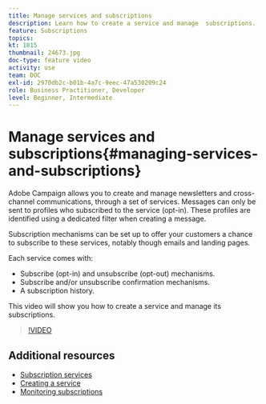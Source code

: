 ```yaml
---
title: Manage services and subscriptions
description: Learn how to create a service and manage  subscriptions.
feature: Subscriptions
topics: 
kt: 1815
thumbnail: 24673.jpg
doc-type: feature video
activity: use
team: DOC
exl-id: 2970db2c-b01b-4a7c-9eec-47a530209c24
role: Business Practitioner, Developer
level: Beginner, Intermediate
---
```

# Manage services and subscriptions{#managing-services-and-subscriptions}

Adobe Campaign allows you to create and manage newsletters and cross-channel communications, through a set of services. Messages can only be sent to profiles who subscribed to the service (opt-in). These profiles are identified using a dedicated filter when creating a message.

Subscription mechanisms can be set up to offer your customers a chance to subscribe to these services, notably though emails and landing pages.

Each service comes with:

* Subscribe (opt-in) and unsubscribe (opt-out) mechanisms.
* Subscribe and/or unsubscribe confirmation mechanisms.
* A subscription history.

This video will show you how to create a service and manage its subscriptions.

>[!VIDEO](https://video.tv.adobe.com/v/24673?quality=12)

## Additional resources

* [Subscription services](https://docs.adobe.com/content/help/en/campaign-standard/using/managing-processes-and-data/data-management-activities/subscription-services.html)
* [Creating a service](https://docs.adobe.com/content/help/en/campaign-standard/using/profiles-and-audiences/managing-subscriptions/creating-a-service.html)
* [Monitoring subscriptions](https://docs.adobe.com/content/help/en/campaign-standard/using/profiles-and-audiences/managing-subscriptions/monitoring-subscriptions.html)
